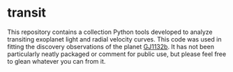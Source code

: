 # transit
This repository contains a collection Python tools developed to 
analyze transiting exoplanet light and radial velocity curves. 
This code was used in fitting the discovery observations of the
planet [GJ1132b](http://dx.doi.org/10.1038/nature15762). It has 
not been particularly neatly packaged or comment for public use,
but please feel free to glean whatever you can from it.
